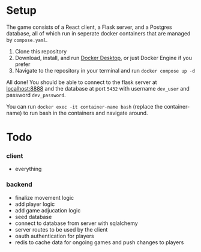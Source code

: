# Setup

The game consists of a React client, a Flask server, and a Postgres database, all of which run in seperate docker containers that are managed by `compose.yaml`.

1. Clone this repository
2. Download, install, and run [Docker Desktop](https://docs.docker.com/desktop/), or just Docker Engine if you prefer
3. Navigate to the repository in your terminal and run `docker compose up -d`

All done! You should be able to connect to the flask server at [localhost:8888](http://localhost:8888) and the database at port `5432` with username `dev_user` and password `dev_password`.

You can run `docker exec -it container-name bash` (replace the container-name) to run bash in the containers and navigate around.

# Todo

### client

-   everything

### backend

-   finalize movement logic
-   add player logic
-   add game adjucation logic
-   seed database
-   connect to database from server with sqlalchemy
-   server routes to be used by the client
-   oauth authentication for players
-   redis to cache data for ongoing games and push changes to players
